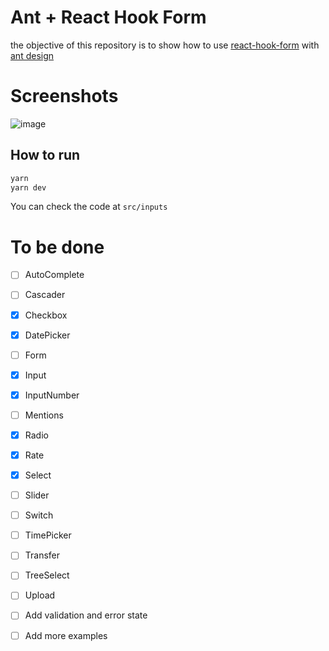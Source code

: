 # Ant + React Hook Form

the objective of this repository is to show how to use [react-hook-form](https://react-hook-form.com/) with [ant design](https://ant.design/)


# Screenshots

![image](https://user-images.githubusercontent.com/38187170/210237301-2f2b7852-328c-454b-a678-fdfc43e9f351.png)


## How to run

```bash
yarn
yarn dev
```

You can check the code at `src/inputs`

# To be done

- [ ] AutoComplete
- [ ] Cascader
- [x] Checkbox
- [x] DatePicker
- [ ] Form
- [x] Input
- [x] InputNumber
- [ ] Mentions
- [x] Radio
- [x] Rate
- [x] Select
- [ ] Slider
- [ ] Switch
- [ ] TimePicker
- [ ] Transfer
- [ ] TreeSelect
- [ ] Upload

- [ ] Add validation and error state
- [ ] Add more examples

